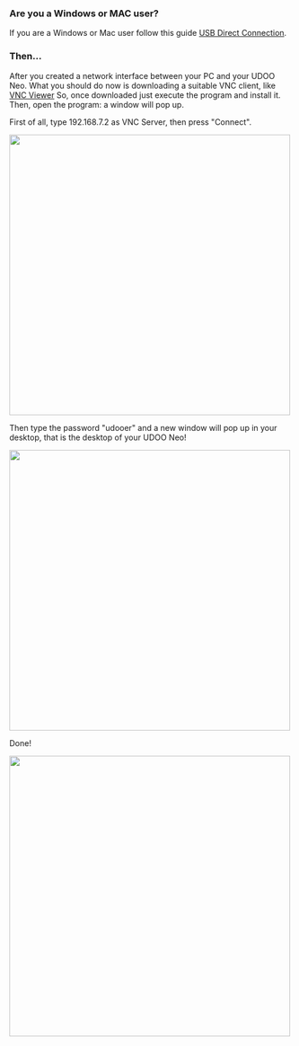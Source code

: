 ### Are you a Windows or MAC user?
If you are a Windows or Mac user follow this guide [USB Direct Connection](http://www.udoo.org/docs-neo/Basic_Setup/Usb_Direct_Connection.html).

### Then... 
After you created a network interface between your PC and your UDOO Neo.
What you should do now is downloading a suitable VNC client, like [VNC Viewer](https://www.realvnc.com/download/viewer/) 
So, once downloaded just execute the program and install it.
Then, open the program: a window will pop up.

First of all, type 192.168.7.2 as VNC Server, then press "Connect".

<img style="width:500px;" src="../img/gionji/DOCS_vnc_usb_1.jpg">

Then type the password "udooer" and a new window will pop up in your desktop, that is the desktop of your UDOO Neo!

<img style="width:500px;" src="../img/gionji/DOCS_vnc_usb_2.jpg">

Done!

<img style="width:500px;" src="../img/gionji/DOCS_vnc_usb_3.jpg">
